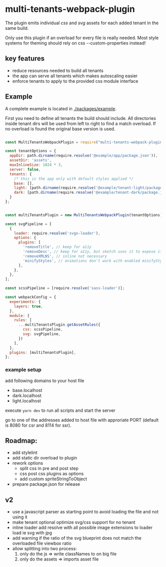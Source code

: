 # multi-tenants-webpack-plugin

The plugin emits individual *css* and *svg* assets for each added tenant in the same build.

Only use this plugin if an overload for every file is really needed. Most style systems for theming should rely on css --custom-properties instead!

## key features
- reduce resources needed to build all tenants
- the app can serve all tenants which makes autoscaling easier
- enforce tenants to apply to the provided css module interface

## Example
A complete example is located in [./packages/example](./packages/example).

First you need to define all tenants the build should include.
All directories inside tenant dirs will be used from left to right to find a match overload.
If no overload is found the original base version is used.
````js

const MultiTenantsWebpackPlugin = require("multi-tenants-webpack-plugin");

const tenantOptions = {
  appDir: path.dirname(require.resolve('@example/app/package.json')),
  assetDir: 'assets',
  maxInlineSize: 1024 * 3,
  server: false,
  tenants: {
    /* this is the app only with default styles applied */
    base: [],
    light: [path.dirname(require.resolve('@example/tenant-light/package.json'))],
    dark: [path.dirname(require.resolve('@example/tenant-dark/package.json'))],
  }
};


const multiTenantsPlugin = new MultiTenantsWebpackPlugin(tenantOptions);

const svgPipeline = [
  {
    loader: require.resolve('svgo-loader'),
    options: {
      plugins: [
        'removeTitle', // keep for a11y
        'removeDesc', // keep for a11y, but sketch uses it to expose itself
        'removeXMLNS', // inline not necessary
        'minifyStyles', // animations don't work with enabled minifyStyles
      ],
    },
  },
];

const scssPipeline = [require.resolve('sass-loader')];

const webpackConfig = {
  experiments: {
    layers: true,
  },
  module: {
    rules: [
      ...multiTenantsPlugin.getAssetRules({
        css: scssPipeline,
        svg: svgPipeline,
      })
    ],
  },
  plugins: [multiTenantsPlugin],
};

````

### example setup

add following domains to your host file
- base.localhost
- dark.localhost
- light.localhost

execute `yarn dev` to run all scripts and start the server

go to one of the addresses added to host file with approriate PORT (default is 8080 for csr and 8114 for ssr).

## Roadmap:
- add stylelint
- add static dir overload to plugin
- rework options
  - split css in pre and post step
  - css post css plugins as options
  - add custom spriteStringToObject 
- prepare package.json for release

## v2
- use a javascript parser as starting point to avoid loading the file and not using it
- make tenant optional optimize svg/css support for no tenant
- inline loader add resolve with all possible image extensions to loader load ie svg with jpg
- add warning if the ratio of the svg blueprint does not match the overloaded file viewbox ratio
- allow splitting into two process: 
  1. only do the js => write classNames to on big file
  2. only do the assets => imports asset file